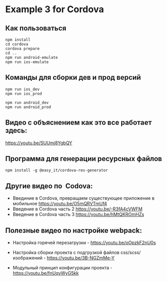 # Example 3 for Cordova

## Как пользоваться

    npm install
    cd cordova
    cordova prepare
    cd ..
    npm run android-emulate
    npm run ios-emulate

## Команды для сборки дев и прод версий

    npm run ios_dev
    npm run ios_prod

    npm run android_dev
    npm run android_prod


## Видео с объяснением как это все работает здесь:

https://youtu.be/SUUmj8YgbQY

## Программа для генерации ресурсных файлов

    npm install -g @easy_it/cordova-res-generator


## Другие видео по  Codova:

- Введиние в Cordova, превращаем существующее приложение в мобильное https://youtu.be/O5mQRVTmUf4
- Введение в Cordova часть 2 https://youtu.be/-R3fA4cVWFM
- Введение в Cordova часть 3 https://youtu.be/hMtQKROmHZs

## Полезные видео по настройке webpack:

- Настройка горячей перезагрузки - https://youtu.be/oOpzkF2nU0s

- Настройка сборки проекта с подгрузкой файлов css/scss/изображений - https://youtu.be/3B-NGZmMe-Y

- Модульный принцип конфигурации проекта - https://youtu.be/fnUqyWyG5kk

